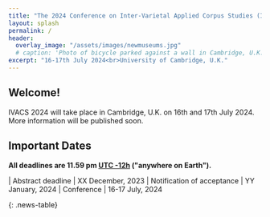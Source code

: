 ```yaml
---
title: "The 2024 Conference on Inter-Varietal Applied Corpus Studies (IVACS)"
layout: splash
permalink: /
header:
  overlay_image: "/assets/images/newmuseums.jpg"
  # caption: 'Photo of bicycle parked against a wall in Cambridge, U.K.'
excerpt: "16-17th July 2024<br>University of Cambridge, U.K."
---
```


## Welcome!
IVACS 2024 will take place in Cambridge, U.K. on 16th and 17th July 2024. More information will be published soon.


## Important Dates
<b>All deadlines are 11.59 pm <a target="_blank" href="https://www.timeanddate.com/time/zone/timezone/utc-12">UTC -12h</a> ("anywhere on Earth").</b>

<style>
.news-table { font-size: .9em; table-layout: fixed;}
.news-table tr td:nth-child(1) { font-weight: bold; width: 10em; }
</style>
| Abstract deadline | XX December, 2023
| Notification of acceptance | YY January, 2024
| Conference | 16-17 July, 2024

{: .news-table}
